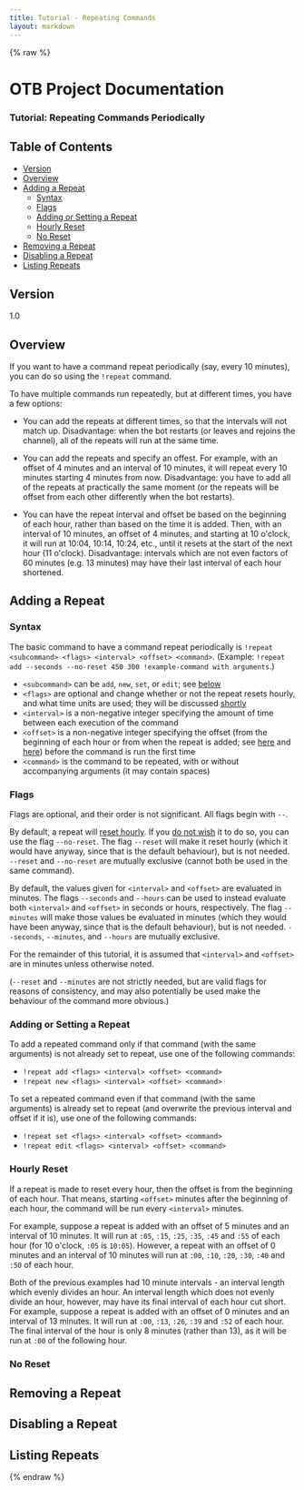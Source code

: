 ```yaml
---
title: Tutorial - Repeating Commands
layout: markdown
---
```


{% raw %}

# OTB Project Documentation

### Tutorial: Repeating Commands Periodically

## Table of Contents

- [Version](#version)
- [Overview](#overview)
- [Adding a Repeat](#adding-a-repeat)
  - [Syntax](#syntax)
  - [Flags](#flags)
  - [Adding or Setting a Repeat](#adding-or-setting-a-repeat)
  - [Hourly Reset](#hourly-reset)
  - [No Reset](#no-reset)
- [Removing a Repeat](#removing-a-repeat)
- [Disabling a Repeat](#disabling-a-repeat)
- [Listing Repeats](#listing-repeats)

## Version

1.0

## Overview

If you want to have a command repeat periodically (say, every 10 minutes), you can do so using the `!repeat` command.

To have multiple commands run repeatedly, but at different times, you have a few options:

 - You can add the repeats at different times, so that the intervals will not match up.
   Disadvantage: when the bot restarts (or leaves and rejoins the channel), all of the repeats will run at the same time.

 - You can add the repeats and specify an offest. For example, with an offset of 4 minutes and an interval of 10 minutes, it will repeat every 10 minutes starting 4 minutes from now.
   Disadvantage: you have to add all of the repeats at practically the same moment (or the repeats will be offset from each other differently when the bot restarts).

 - You can have the repeat interval and offset be based on the beginning of each hour, rather than based on the time it is added. Then, with an interval of 10 minutes, an offset of 4 minutes, and starting at 10 o'clock, it will run at 10:04, 10:14, 10:24, etc., until it resets at the start of the next hour (11 o'clock).
   Disadvantage: intervals which are not even factors of 60 minutes (e.g. 13 minutes) may have their last interval of each hour shortened.

## Adding a Repeat

### Syntax

The basic command to have a command repeat periodically is `!repeat <subcommand> <flags> <interval> <offset> <command>`. (Example: `!repeat add --seconds --no-reset 450 300 !example-command with arguments`.)

 - `<subcommand>` can be `add`, `new`, `set`, or `edit`; see [below](#adding-or-setting-a-repeat)
 - `<flags>` are optional and change whether or not the repeat resets hourly, and what time units are used; they will be discussed [shortly](#flags)
 - `<interval>` is a non-negative integer specifying the amount of time between each execution of the command
 - `<offset>` is a non-negative integer specifying the offset (from the beginning of each hour or from when the repeat is added; see [here](#hourly-reset) and [here](#no-reset)) before the command is run the first time
 - `<command>` is the command to be repeated, with or without accompanying arguments (it may contain spaces)

### Flags

Flags are optional, and their order is not significant. All flags begin with `--`.

By default, a repeat will [reset hourly](#hourly-reset). If you [do not wish](#no-reset) it to do so, you can use the flag `--no-reset`. The flag `--reset` will make it reset hourly (which it would have anyway, since that is the default behaviour), but is not needed. `--reset` and `--no-reset` are mutually exclusive (cannot both be used in the same command).

By default, the values given for `<interval>` and `<offset>` are evaluated in minutes. The flags `--seconds` and `--hours` can be used to instead evaluate both `<interval>` and `<offset>` in seconds or hours, respectively. The flag `--minutes` will make those values be evaluated in minutes (which they would have been anyway, since that is the default behaviour), but is not needed. `--seconds`, `--minutes`, and `--hours` are mutually exclusive.

For the remainder of this tutorial, it is assumed that `<interval>` and `<offset>` are in minutes unless otherwise noted.

(`--reset` and `--minutes` are not strictly needed, but are valid flags for reasons of consistency, and may also potentially be used make the behaviour of the command more obvious.)

### Adding or Setting a Repeat

To add a repeated command only if that command (with the same arguments) is not already set to repeat, use one of the following commands:

 - `!repeat add <flags> <interval> <offset> <command>`
 - `!repeat new <flags> <interval> <offset> <command>`

To set a repeated command even if that command (with the same arguments) is already set to repeat (and overwrite the previous interval and offset if it is), use one of the following commands:

 - `!repeat set <flags> <interval> <offset> <command>`
 - `!repeat edit <flags> <interval> <offset> <command>`

### Hourly Reset

If a repeat is made to reset every hour, then the offset is from the beginning of each hour. That means, starting `<offset>` minutes after the beginning of each hour, the command will be run every `<interval>` minutes.

For example, suppose a repeat is added with an offset of 5 minutes and an interval of 10 minutes. It will run at `:05`, `:15`, `:25`, `:35`, `:45` and `:55` of each hour (for 10 o'clock, `:05` is `10:05`). However, a repeat with an offset of 0 minutes and an interval of 10 minutes will run at `:00`, `:10`, `:20`, `:30`, `:40` and `:50` of each hour.

Both of the previous examples had 10 minute intervals - an interval length which evenly divides an hour. An interval length which does not evenly divide an hour, however, may have its final interval of each hour cut short. For example, suppose a repeat is added with an offset of 0 minutes and an interval of 13 minutes. It will run at `:00`, `:13`, `:26`, `:39` and `:52` of each hour. The final interval of the hour is only 8 minutes (rather than 13), as it will be run at `:00` of the following hour.

### No Reset

## Removing a Repeat

## Disabling a Repeat

## Listing Repeats

{% endraw %}
